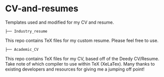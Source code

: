 # CV-and-resumes

Templates used and modified for my CV and resume. 

```
├── Industry_resume
```
This repo contains TeX files for my custom resume. Please feel free to use.

```
├── Academic_CV
```
This repo contains TeX files for my CV, based off of the Deedy CV/Resume. Take note of which compiler to use within TeX (XeLaTex). Many thanks to existing developers and resources for giving me a jumping off point!
